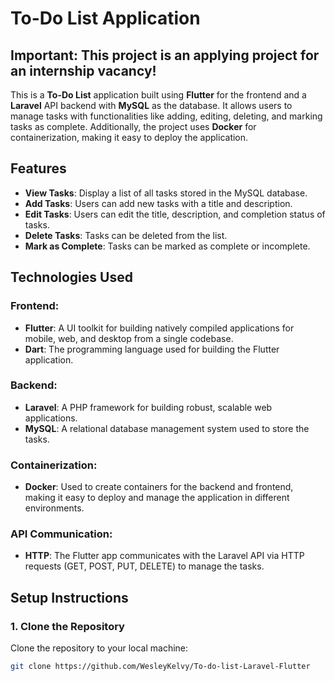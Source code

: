 # To-Do List Application
 
## Important: This project is an applying project for an internship vacancy!

This is a **To-Do List** application built using **Flutter** for the frontend and a **Laravel** API backend with **MySQL** as the database. It allows users to manage tasks with functionalities like adding, editing, deleting, and marking tasks as complete. Additionally, the project uses **Docker** for containerization, making it easy to deploy the application.

## Features

- **View Tasks**: Display a list of all tasks stored in the MySQL database.
- **Add Tasks**: Users can add new tasks with a title and description.
- **Edit Tasks**: Users can edit the title, description, and completion status of tasks.
- **Delete Tasks**: Tasks can be deleted from the list.
- **Mark as Complete**: Tasks can be marked as complete or incomplete.

## Technologies Used

### Frontend:
- **Flutter**: A UI toolkit for building natively compiled applications for mobile, web, and desktop from a single codebase.
- **Dart**: The programming language used for building the Flutter application.

### Backend:
- **Laravel**: A PHP framework for building robust, scalable web applications.
- **MySQL**: A relational database management system used to store the tasks.

### Containerization:
- **Docker**: Used to create containers for the backend and frontend, making it easy to deploy and manage the application in different environments.

### API Communication:
- **HTTP**: The Flutter app communicates with the Laravel API via HTTP requests (GET, POST, PUT, DELETE) to manage the tasks.

## Setup Instructions

### 1. **Clone the Repository**
Clone the repository to your local machine:

```bash
git clone https://github.com/WesleyKelvy/To-do-list-Laravel-Flutter

